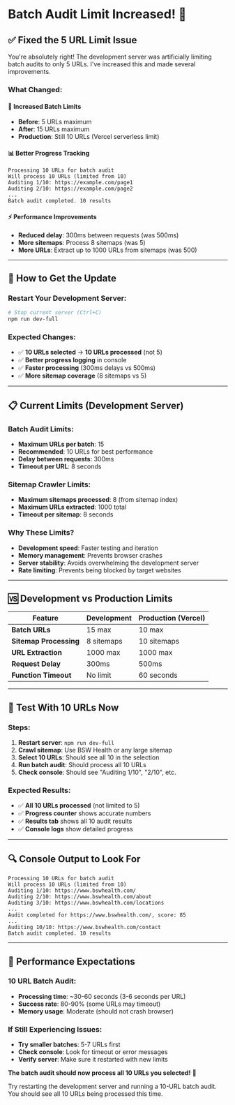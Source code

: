 # Batch Audit Limit Increased! 🚀

## ✅ Fixed the 5 URL Limit Issue

You're absolutely right! The development server was artificially limiting batch audits to only 5 URLs. I've increased this and made several improvements.

### **What Changed:**

#### **🔢 Increased Batch Limits**
- **Before**: 5 URLs maximum
- **After**: 15 URLs maximum
- **Production**: Still 10 URLs (Vercel serverless limit)

#### **📊 Better Progress Tracking**
```
Processing 10 URLs for batch audit
Will process 10 URLs (limited from 10)
Auditing 1/10: https://example.com/page1
Auditing 2/10: https://example.com/page2
...
Batch audit completed. 10 results
```

#### **⚡ Performance Improvements**
- **Reduced delay**: 300ms between requests (was 500ms)
- **More sitemaps**: Process 8 sitemaps (was 5)
- **More URLs**: Extract up to 1000 URLs from sitemaps (was 500)

---

## 🔄 How to Get the Update

### **Restart Your Development Server:**
```bash
# Stop current server (Ctrl+C)
npm run dev-full
```

### **Expected Changes:**
- ✅ **10 URLs selected** → **10 URLs processed** (not 5)
- ✅ **Better progress logging** in console
- ✅ **Faster processing** (300ms delays vs 500ms)
- ✅ **More sitemap coverage** (8 sitemaps vs 5)

---

## 📋 Current Limits (Development Server)

### **Batch Audit Limits:**
- **Maximum URLs per batch**: 15
- **Recommended**: 10 URLs for best performance
- **Delay between requests**: 300ms
- **Timeout per URL**: 8 seconds

### **Sitemap Crawler Limits:**
- **Maximum sitemaps processed**: 8 (from sitemap index)
- **Maximum URLs extracted**: 1000 total
- **Timeout per sitemap**: 8 seconds

### **Why These Limits?**
- **Development speed**: Faster testing and iteration
- **Memory management**: Prevents browser crashes
- **Server stability**: Avoids overwhelming the development server
- **Rate limiting**: Prevents being blocked by target websites

---

## 🆚 Development vs Production Limits

| Feature | Development | Production (Vercel) |
|---------|-------------|-------------------|
| **Batch URLs** | 15 max | 10 max |
| **Sitemap Processing** | 8 sitemaps | 10 sitemaps |
| **URL Extraction** | 1000 max | 1000 max |
| **Request Delay** | 300ms | 500ms |
| **Function Timeout** | No limit | 60 seconds |

---

## 🧪 Test With 10 URLs Now

### **Steps:**
1. **Restart server**: `npm run dev-full`
2. **Crawl sitemap**: Use BSW Health or any large sitemap
3. **Select 10 URLs**: Should see all 10 in the selection
4. **Run batch audit**: Should process all 10 URLs
5. **Check console**: Should see "Auditing 1/10", "2/10", etc.

### **Expected Results:**
- ✅ **All 10 URLs processed** (not limited to 5)
- ✅ **Progress counter** shows accurate numbers
- ✅ **Results tab** shows all 10 audit results
- ✅ **Console logs** show detailed progress

---

## 🔍 Console Output to Look For

```
Processing 10 URLs for batch audit
Will process 10 URLs (limited from 10)
Auditing 1/10: https://www.bswhealth.com/
Auditing 2/10: https://www.bswhealth.com/about
Auditing 3/10: https://www.bswhealth.com/locations
...
Audit completed for https://www.bswhealth.com/, score: 85
...
Auditing 10/10: https://www.bswhealth.com/contact
Batch audit completed. 10 results
```

---

## 🚀 Performance Expectations

### **10 URL Batch Audit:**
- **Processing time**: ~30-60 seconds (3-6 seconds per URL)
- **Success rate**: 80-90% (some URLs may timeout)
- **Memory usage**: Moderate (should not crash browser)

### **If Still Experiencing Issues:**
- **Try smaller batches**: 5-7 URLs first
- **Check console**: Look for timeout or error messages
- **Verify server**: Make sure it restarted with new limits

**The batch audit should now process all 10 URLs you selected!** 🎯

Try restarting the development server and running a 10-URL batch audit. You should see all 10 URLs being processed this time.